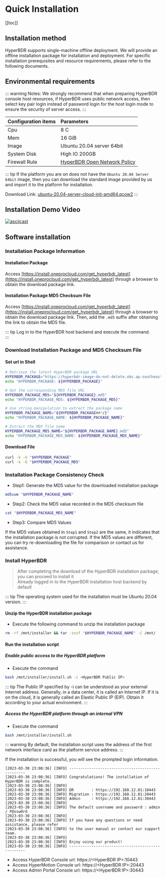 # Quick Installation

[[toc]]

## Installation method

HyperBDR supports single-machine offline deployment. We will provide an offline installation package for installation and deployment. For specific installation prerequisites and resource requirements, please refer to the following documents.

## Environmental requirements

::: warning
Notes: We strongly recommend that when preparing HyperBDR console host resources, if HyperBDR uses public network access, then select key pair login instead of password login for the host login mode to ensure the security of server access.
:::

| Configuration items | Parameters                                                                                                           |
| :------------------ | :------------------------------------------------------------------------------------------------------------------- |
| Cpu                 | 8 C                                                                                                                  |
| Mem                 | 16 GiB                                                                                                               |
| Image               | Ubuntu 20.04 server 64bit                                                                                            |
| System Disk         | High IO 200GB                                                                                                        |
| Firewall Rule       | [HyperBDR Open Network Policy](https://docs.oneprocloud.com/userguide/faq/faq.html#hyperbdr-required-network-policy) |

::: tip
If the platform you are on does not have the `Ubuntu 20.04 Server 64bit` image, then you can download the standard image provided by us and import it to the platform for installation.

Download Link: [ubuntu-20.04-server-cloud-init-amd64.qcow2](https://downloads.oneprocloud.com/docs_images/ubuntu-20.04-server-cloud-init-amd64.qcow2)
:::

## Installation Demo Video

[![asciicast](https://asciinema.org/a/686760.svg)](https://asciinema.org/a/686760)

## Software installation

### Installation Package Information

#### Installation Package

Access [https://install.oneprocloud.com/get_hyperbdr_latest](https://install.oneprocloud.com/get_hyperbdr_latest) through a browser to obtain the download package link.

#### Installation Package MD5 Checksum File

Access [https://install.oneprocloud.com/get_hyperbdr_latest](https://install.oneprocloud.com/get_hyperbdr_latest) through a browser to obtain the download package link. Then, add the `.md5` suffix after obtaining the link to obtain the MD5 file.

::: tip
Log in to the HyperBDR host backend and execute the command.  
:::

### Download Installation Package and MD5 Checksum File

#### Set url in Shell

```sh
# Retrieve the latest HyperBDR package URL
HYPERBDR_PACKAGE="https://hyperbdr-image-do-not-delete.obs.ap-southeast-3.myhuaweicloud.com/HyperBDR_release_v6.3.0_20250331-20250417-958.tar.gz"
echo "HYPERBDR_PACKAGE: ${HYPERBDR_PACKAGE}"

# Get the corresponding MD5 file URL
HYPERBDR_PACKAGE_MD5="${HYPERBDR_PACKAGE}.md5"
echo "HYPERBDR_PACKAGE_MD5: ${HYPERBDR_PACKAGE_MD5}"

# Use string manipulation to extract the package name
HYPERBDR_PACKAGE_NAME="${HYPERBDR_PACKAGE##*/}"
echo "HYPERBDR_PACKAGE_NAME: ${HYPERBDR_PACKAGE_NAME}"

# Extract the MD5 file name
HYPERBDR_PACKAGE_MD5_NAME="${HYPERBDR_PACKAGE_NAME}.md5"
echo "HYPERBDR_PACKAGE_MD5_NAME: ${HYPERBDR_PACKAGE_MD5_NAME}"
```

#### Download File

```sh
curl -k -O "$HYPERBDR_PACKAGE"
curl -k -O "$HYPERBDR_PACKAGE_MD5"
```

### Installation Package Consistency Check

- Step1: Generate the MD5 value for the downloaded installation package

```sh
md5sum "$HYPERBDR_PACKAGE_NAME"
```

- Step2: Check the MD5 value recorded in the MD5 checksum file

```sh
cat "$HYPERBDR_PACKAGE_MD5_NAME"
```

- Step3: Compare MD5 Values

If the MD5 values obtained in `Step1` and `Step2` are the same, it indicates that the installation package is not corrupted. If the MD5 values are different, you can try re-downloading the file for comparison or contact us for assistance.

### Install HyperBDR

> After completing the download of the HyperBDR installation package, you can proceed to install it  
> Already logged in to the HyperBDR installation host backend by default

::: tip
The operating system used for the installation must be Ubuntu 20.04 version.
:::

#### Unzip the HyperBDR installation package

- Execute the following command to unzip the installation package

```sh
rm -rf /mnt/installer && tar -zxvf "$HYPERBDR_PACKAGE_NAME" -C /mnt/
```

#### Run the installation script

##### Enable public access to the HyperBDR platform

- Execute the command

```sh
bash /mnt/installer/install.sh -i <HyperBDR Public IP>
```

::: tip
The Public IP specified by -i can be understood as your external Internet address. Generally, in a data center, it is called an Internet IP. If it is on the cloud, it is generally called an Elastic Public IP (EIP). Obtain it according to your actual environment.
:::

##### Access the HyperBDR platform through an internal VPN

- Execute the command

```sh
bash /mnt/installer/install.sh
```

::: warning
By default, the installation script uses the address of the first network interface card as the platform service address.
:::

If the installation is successful, you will see the prompted login information.

```
[2023-03-30 23:08:36] [INFO] --------------------------------------------------
[2023-03-30 23:08:36] [INFO] Congratulations! The installation of HyperBDR is complete.
[2023-03-30 23:08:36] [INFO]
[2023-03-30 23:08:36] [INFO] DR        : https://192.168.12.81:10443
[2023-03-30 23:08:36] [INFO] Migration : https://192.168.12.81:20443
[2023-03-30 23:08:36] [INFO] Admin     : https://192.168.12.81:30443
[2023-03-30 23:08:36] [INFO]
[2023-03-30 23:08:36] [INFO] The default username and password : admin / P@ssw0rd
[2023-03-30 23:08:36] [INFO]
[2023-03-30 23:08:36] [INFO] If you have any questions or need assistance, please refer
[2023-03-30 23:08:36] [INFO] to the user manual or contact our support team.
[2023-03-30 23:08:36] [INFO]
[2023-03-30 23:08:36] [INFO] Enjoy using our product!
[2023-03-30 23:08:36] [INFO] --------------------------------------------------
```

- Access HyperBDR Console url: https://\<HyperBDR IP\>:10443
- Access HyperMotion Console url: https://\<HyperBDR IP\>:20443
- Access Admin Portal Console url: https://\<HyperBDR IP\>:30443
